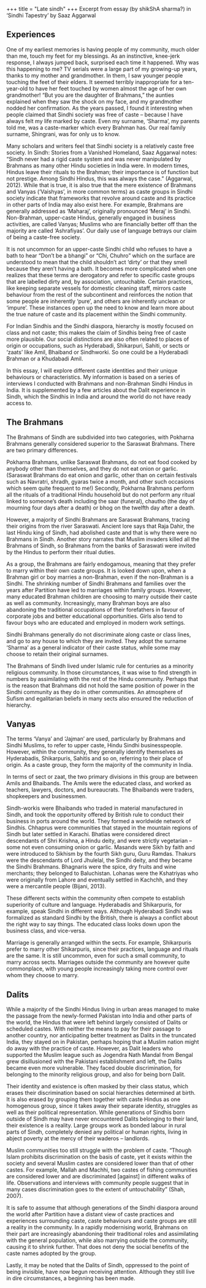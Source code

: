 +++
title = "Late sindh"
+++
Excerpt from essay (by shikShA sharma?) in ‘Sindhi Tapestry’ by Saaz Aggarwal

## Experiences
One of my earliest memories is having people of my community, much older than me, touch my feet for my blessings. As an instinctive, knee-jerk response, I always jumped back, surprised each time it happened. Why was this happening to me? TV serials were a large part of my growing-up years, thanks to my mother and grandmother. In them, I saw younger people touching the feet of their elders. It seemed terribly inappropriate for a ten-year-old to have her feet touched by women almost the age of her own grandmother! “But you are the daughter of Brahmans,” the aunties explained when they saw the shock on my face, and my grandmother nodded her confirmation. As the years passed, I found it interesting when people claimed that Sindhi society was free of caste – because I have always felt my life marked by caste. Even my surname, ‘Sharma’, my parents told me, was a caste-marker which every Brahman has. Our real family surname, Shingrani, was for only us to know.

Many scholars and writers feel that Sindhi society is a relatively caste free society. In Sindh: Stories from a Vanished Homeland, Saaz Aggarwal notes: “Sindh never had a rigid caste system and was never manipulated by Brahmans as many other Hindu societies in India were. In modern times, Hindus leave their rituals to the Brahman; their importance is of function but not prestige. Among Sindhi Hindus, this was always the case.” (Aggarwal, 2012). While that is true, it is also true that the mere existence of Brahmans and Vanyas (‘Vaishyas’, in more common terms) as caste groups in Sindhi society indicate that frameworks that revolve around caste and its practice in other parts of India may also exist here. For example, Brahmans are generally addressed as ‘Maharaj’, originally pronounced ‘Meraj’ in Sindhi. Non-Brahman, upper-caste Hindus, generally engaged in business activities, are called Vanyas; Muslims who are financially better off than the majority are called ‘Ashrafiyas’. Our daily use of language betrays our claim of being a caste-free society.

It is not uncommon for an upper-caste Sindhi child who refuses to have a bath to hear “Don’t be a bhangi” or “Chi, Chuhro” which on the surface are understood to mean that the child shouldn’t act ‘dirty’ or that they smell because they aren’t having a bath. It becomes more complicated when one realizes that these terms are derogatory and refer to specific caste groups that are labelled dirty and, by association, untouchable. Certain practices, like keeping separate vessels for domestic cleaning staff, mirrors caste behaviour from the rest of the subcontinent and reinforces the notion that some people are inherently ‘pure’, and others are inherently unclean or ‘impure’. These instances open up the need to know and learn more about the true nature of caste and its placement within the Sindhi community.

For Indian Sindhis and the Sindhi diaspora, hierarchy is mostly focused on class and not caste; this makes the claim of Sindhis being free of caste more plausible. Our social distinctions are also often related to places of origin or occupations, such as Hyderabadi, Shikarpuri, Sahiti, or sects or ‘zaats’ like Amil, Bhaiband or Sindhworki. So one could be a Hyderabadi Brahman or a Khudabadi Amil.

In this essay, I will explore different caste identities and their unique behaviours or characteristics. My information is based on a series of interviews I conducted with Brahmans and non-Brahman Sindhi Hindus in India. It is supplemented by a few articles about the Dalit experience in Sindh, which the Sindhis in India and around the world do not have ready access to.

## The Brahmans

The Brahmans of Sindh are subdivided into two categories, with Pokharna Brahmans generally considered superior to the Saraswat Brahmans. There are two primary differences. 

Pokharna Brahmans, unlike Saraswat Brahmans, do not eat food cooked by anybody other than themselves, and they do not eat onion or garlic. (Saraswat Brahmans do eat onion and garlic, other than on certain festivals such as Navratri, shradh, gyaras twice a month, and other such occasions which seem quite frequent to me!) Secondly, Pokharna Brahmans perform all the rituals of a traditional Hindu household but do not perform any ritual linked to someone’s death including the saar (funeral), chautho (the day of mourning four days after a death) or bhog on the twelfth day after a death. 

However, a majority of Sindhi Brahmans are Saraswat Brahmans, tracing their origins from the river Saraswati. Ancient lore says that Raja Dahir, the last Hindu king of Sindh, had abolished caste and that is why there were no Brahmans in Sindh. Another story narrates that Muslim invaders killed all the Brahmans of Sindh, so Brahmans from the banks of Saraswati were invited by the Hindus to perform their ritual duties.

As a group, the Brahmans are fairly endogamous, meaning that they prefer to marry within their own caste groups. It is looked down upon, when a Brahman girl or boy marries a non-Brahman, even if the non-Brahman is a Sindhi. The shrinking number of Sindhi Brahmans and families over the years after Partition have led to marriages within family groups. However, many educated Brahman children are choosing to marry outside their caste as well as community. Increasingly, many Brahman boys are also abandoning the traditional occupations of their forefathers in favour of corporate jobs and better educational opportunities. Girls also tend to favour boys who are educated and employed in modern work settings.

Sindhi Brahmans generally do not discriminate along caste or class lines, and go to any house to which they are invited. They adopt the surname ‘Sharma’ as a general indicator of their caste status, while some may choose to retain their original surnames.

The Brahmans of Sindh lived under Islamic rule for centuries as a minority religious community. In those circumstances, it was wise to find strength in numbers by assimilating with the rest of the Hindu community. Perhaps that is the reason that Brahmans did not hold the same position of power in the Sindhi community as they do in other communities. An atmosphere of Sufism and egalitarian beliefs in many sects also ensured the reduction of hierarchy.

## Vanyas

The terms ‘Vanya’ and ‘Jajman’ are used, particularly by Brahmans and Sindhi Muslims, to refer to upper caste, Hindu Sindhi businesspeople. However, within the community, they generally identify themselves as Hyderabadis, Shikarpuris, Sahitis and so on, referring to their place of origin. As a caste group, they form the majority of the community in India.

In terms of sect or zaat, the two primary divisions in this group are between Amils and Bhaibands. The Amils were the educated class, and worked as teachers, lawyers, doctors, and bureaucrats. The Bhaibands were traders, shopkeepers and businessmen. 

Sindh-workis were Bhaibands who traded in material manufactured in Sindh, and took the opportunity offered by British rule to conduct their business in ports around the world. They formed a worldwide network of Sindhis. Chhaprus were communities that stayed in the mountain regions of Sindh but later settled in Karachi. Bhatias were considered direct descendants of Shri Krishna, a Hindu deity, and were strictly vegetarian – some not even consuming onion or garlic. Masands were Sikh by faith and were introduced to Sikhism by the fourth Sikh guru, Guru Ramdas. Thakurs were the descendants of Lord Jhulelal, the Sindhi deity, and they became the Sindhi Brahmans. Bhagnaris were the spice, dry fruits and wine merchants; they belonged to Baluchistan. Lohanas were the Kshatriyas who were originally from Lahore and eventually settled in Kachchh, and they were a mercantile people (Bijani, 2013).

These different sects within the community often compete to establish superiority of culture and language. Hyderabadis and Shikarpuris, for example, speak Sindhi in different ways. Although Hyderabadi Sindhi was formalized as standard Sindhi by the British, there is always a conflict about the right way to say things. The educated class looks down upon the business class, and vice-versa.

Marriage is generally arranged within the sects. For example, Shikarpuris prefer to marry other Shikarpuris, since their practices, language and rituals are the same. It is still uncommon, even for such a small community, to marry across sects. Marriages outside the community are however quite commonplace, with young people increasingly taking more control over whom they choose to marry.

## Dalits

While a majority of the Sindhi Hindus living in urban areas managed to make the passage from the newly-formed Pakistan into India and other parts of the world, the Hindus that were left behind largely consisted of Dalits or scheduled castes. With neither the means to pay for their passage to another country, nor anticipating better treatment as Dalits in the truncated India, they stayed on in Pakistan, perhaps hoping that a Muslim nation might do away with the practice of caste. However, as Dalit leaders who supported the Muslim league such as Jogendra Nath Mandal from Bengal grew disillusioned with the Pakistani establishment and left, the Dalits became even more vulnerable. They faced double discrimination, for belonging to the minority religious group, and also for being born Dalit.

Their identity and existence is often masked by their class status, which erases their discrimination based on social hierarchies determined at birth. It is also erased by grouping them together with caste Hindus as one homogenous group, since it takes away their separate identity, struggles as well as their political representation. While generations of Sindhis born outside of Sindh may have never encountered Dalits belonging to their land, their existence is a reality. Large groups work as bonded labour in rural parts of Sindh, completely denied any political or human rights, living in abject poverty at the mercy of their waderos – landlords.

Muslim communities too still struggle with the problem of caste. “Though Islam prohibits discrimination on the basis of caste, yet it exists within the society and several Muslim castes are considered lower than that of other castes. For example, Mallah and Machhi, two castes of fishing communities are considered lower and are discriminated [against] in different walks of life. Observations and interviews with community people suggest that in many cases discrimination goes to the extent of untouchability” (Shah, 2007).

It is safe to assume that although generations of the Sindhi diaspora around the world after Partition have a distant view of caste practices and experiences surrounding caste, caste behaviours and caste groups are still a reality in the community. In a rapidly modernising world, Brahmans on their part are increasingly abandoning their traditional roles and assimilating with the general population, while also marrying outside the community, causing it to shrink further. That does not deny the social benefits of the caste names adopted by the group.

Lastly, it may be noted that the Dalits of Sindh, oppressed to the point of being invisible, have now begun receiving attention. Although they still live in dire circumstances, a beginning has been made.